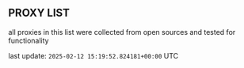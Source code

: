 ## PROXY LIST

all proxies in this list were collected from open sources and tested for functionality

last update: `2025-02-12 15:19:52.824181+00:00` UTC